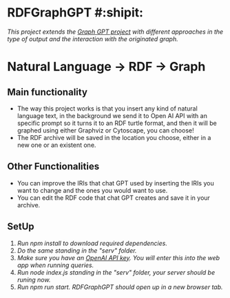 # RDFGraphGPT  #:shipit:
_This project extends the [Graph GPT project](https://github.com/varunshenoy/GraphGPT) with different approaches in the type of output and the interaction with the originated graph._
# Natural Language -> RDF -> Graph
## Main functionality
* The way this project works is that you insert any kind of natural language text, in the background we send it to Open AI API with an specific prompt so it turns it to an RDF turtle format, and then it will be graphed using either Graphviz or Cytoscape, you can choose!
* The RDF archive will be saved in the location you choose, either in a new one or an existent one.
## Other Functionalities
* You can improve the IRIs that chat GPT used by inserting the IRIs you want to change and the ones you would want to use.
* You can edit the RDF code that chat GPT creates and save it in your archive.
## SetUp
1. _Run npm install to download required dependencies._
2. _Do the same standing in the "serv" folder._
3. _Make sure you have an [OpenAI API key](https://platform.openai.com/account/api-keys). You will enter this into the web app when running queries._
4. _Run node index.js standing in the "serv" folder, your server should be runing now._
5. _Run npm run start. RDFGraphGPT should open up in a new browser tab._

